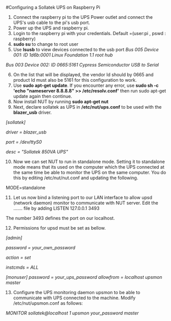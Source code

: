 #Configuring a Sollatek UPS on Raspberry Pi

1. Connect the raspberry pi to the UPS Power outlet and connect the UPS's usb cable to the pi's usb port.
2. Power up the UPS and raspberry pi.
3. Login to the raspberry pi with your credentials. 
Default =(user:pi , pswd : raspberry)
4. **sudo su** to change to root user 
5. Use **lsusb** to view devices connected to the usb port 
*Bus 005 Device 001: ID 1d6b:0001 Linux Foundation 1.1 root hub*

*Bus 003 Device 002: ID 0665:5161 Cypress Semiconductor USB to Serial*

6. On the list that will be displayed, the vendor Id should by 0665 and product Id must also be 5161 for this configuration to work.
7. Use **sudo apt-get update**. If you encounter any error, use 
**sudo sh -c 'echo "nameserver 8.8.8.8" >> /etc/resolv.conf'** then run sudo apt-get update again then continue.
8. Now install NUT by running **sudo apt-get nut**
9. Next, declare sollatek as UPS in **/etc/nut/ups.conf** to be used with the **blazer_usb** driver.

*[sollatek]*

*driver = blazer_usb*

*port = /dev/ttyS0*

*desc = "Sollatek 850VA UPS"*

10. Now we can set NUT to run in standalone mode. Setting it to standalone mode means that its used on the computer which the UPS connected at the same time be able to monitor the UPS on the same computer. You do this by editing /etc/nut/nut.conf and updating the following.

MODE=standalone 


11. Let us now bind a listening port to our LAN interface to allow upsd (network daemon) monitor to communicate with NUT server. Edit the ……. file by adding 
LISTEN 127.0.0.1 3493

The number 3493 defines the port on our localhost.

12. Permissions for upsd must be set as bellow. 

*[admin]*

*password = your_own_password*

*action = set*

*instcmds = ALL*





*[monuser]*
*password = your_ups_password*
*allowfrom = localhost*
*upsmon master*


13. Configure the UPS monitoring daemon upsmon to be able to communicate with UPS connected to the machine. Modify /etc/nut/upsmon.conf as follows:

*MONITOR sollatek@localhost 1 upsmon your_password master*

